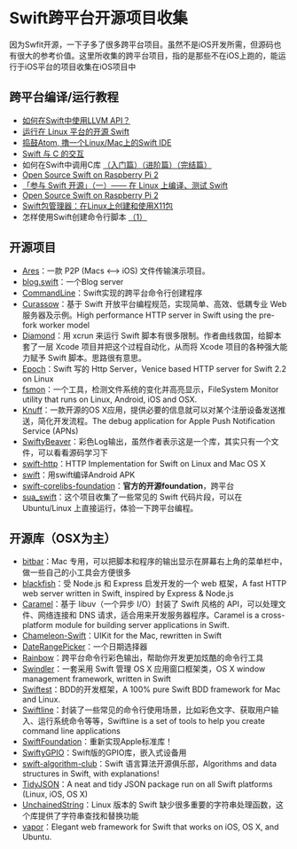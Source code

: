 # Swift跨平台开源项目收集
因为Swfit开源，一下子多了很多跨平台项目。虽然不是iOS开发所需，但源码也有很大的参考价值。这里所收集的跨平台项目，指的是那些不在iOS上跑的，能运行于iOS平台的项目收集在iOS项目中

## 跨平台编译/运行教程
- [如何在Swift中使用LLVM API？][1]
- [运行在 Linux 平台的开源 Swift][2]
- [捣鼓Atom, 撸一个Linux/Mac上的Swift IDE][3]
- [Swift 与 C 的交互][4]
- 如何在Swift中调用C库 [（入门篇）][5][（进阶篇）][6][（完结篇）][7]
- [Open Source Swift on Raspberry Pi 2][8]
- [「参与 Swift 开源」（一）—— 在 Linux 上编译、测试 Swift][9]
- [Open Source Swift on Raspberry Pi 2][10]
- [Swift包管理器：在Linux上创建和使用X11包][11]
- 怎样使用Swift创建命令行脚本 [（1）][12]

## 开源项目
- [Ares][13]：一款 P2P (Macs \<–\> iOS) 文件传输演示项目。
- [blog.swift][14]：一个Blog server
- [CommandLine][15]：Swift实现的跨平台命令行创建程序
- [Curassow][16]：基于 Swift 开放平台编程规范，实现简单、高效、低耦专业 Web 服务器及示例。High performance HTTP server in Swift using the pre-fork worker model
- [Diamond][17]：用 xcrun 来运行 Swift 脚本有很多限制。作者曲线救国，给脚本套了一层 Xcode 项目并把这个过程自动化，从而将 Xcode 项目的各种强大能力赋予 Swift 脚本。思路很有意思。
- [Epoch][18]：Swift 写的 Http Server，Venice based HTTP server for Swift 2.2 on Linux
- [fsmon][19]：一个工具，检测文件系统的变化并高亮显示，FileSystem Monitor utility that runs on Linux, Android, iOS and OSX.
- [Knuff][20]：一款开源的OS X应用，提供必要的信息就可以对某个注册设备发送推送，简化开发流程。The debug application for Apple Push Notification Service (APNs)
- [SwiftyBeaver][21]：彩色Log输出，虽然作者表示这是一个库，其实只有一个文件，可以看看源码学习下
- [swift-http][22]：HTTP Implementation for Swift on Linux and Mac OS X
- [swift][23]：用swift编译Android APK
- [swift-corelibs-foundation][24]：**官方的开源foundation**，跨平台
- [sua\_swift][25]：这个项目收集了一些常见的 Swift 代码片段，可以在 Ubuntu/Linux 上直接运行，体验一下跨平台编程。


## 开源库（OSX为主）
- [bitbar][26]：Mac 专用，可以把脚本和程序的输出显示在屏幕右上角的菜单栏中，做一些自己的小工具会方便很多
- [blackfish][27]：受 Node.js 和 Express 启发开发的一个 web 框架，A fast HTTP web server written in Swift, inspired by Express & Node.js
- [Caramel][28]：基于 libuv（一个异步 I/O）封装了 Swift 风格的 API，可以处理文件、网络连接和 DNS 请求，适合用来开发服务器程序。Caramel is a cross-platform module for building server applications in Swift.
- [Chameleon-Swift][29]：UIKit for the Mac, rewritten in Swift
- [DateRangePicker][30]：一个日期选择器
- [Rainbow][31]：跨平台命令行彩色输出，帮助你开发更加炫酷的命令行工具
- [Swindler][32]：一套采用 Swift 管理 OS X 应用窗口框架类，OS X window management framework, written in Swift
- [Swiftest][33]：BDD的开发框架，A 100% pure Swift BDD framework for Mac and Linux.
- [Swiftline][34]：封装了一些常见的命令行使用场景，比如彩色文字、获取用户输入、运行系统命令等等，Swiftline is a set of tools to help you create command line applications
- [SwiftFoundation][35]：重新实现Apple标准库！
- [SwiftyGPIO][36]：Swift版的GPIO库，嵌入式设备用
- [swift-algorithm-club][37]：Swift 语言算法开源俱乐部，Algorithms and data structures in Swift, with explanations!
- [TidyJSON][38]：A neat and tidy JSON package run on all Swift platforms (Linux, iOS, OS X)
- [UnchainedString][39]：Linux 版本的 Swift 缺少很多重要的字符串处理函数，这个库提供了字符串查找和替换功能
- [vapor][40]：Elegant web framework for Swift that works on iOS, OS X, and Ubuntu.


[1]:	http://www.csdn.net/article/2015-12-07/2826407-Swift
[2]:	http://swiftcafe.io/2015/12/11/swift-linux/ "运行在 Linux 平台的开源 Swift"
[3]:	http://ios.dog/simple-swift-ide-on-atom/ "[翻译]捣鼓Atom, 撸一个Linux/Mac上的Swift IDE"
[4]:	https://realm.io/cn/news/pragma-chris-eidhof-swift-c/ "Swift 与 C 的交互"
[5]:	http://hearrain.com/2015/12/850 "如何在Swift中调用C库（入门篇）"
[6]:	http://hearrain.com/2016/01/853 "如何在Swift中调用C库（进阶篇）"
[7]:	http://hearrain.com/2016/01/855 "如何在Swift中调用C库（完结篇）"
[8]:	http://dev.iachieved.it/iachievedit/open-source-swift-on-raspberry-pi-2/ "Open Source Swift on Raspberry Pi 2"
[9]:	https://autolayout.club/2016/01/01/%E3%80%8C%E5%8F%82%E4%B8%8E-Swift-%E5%BC%80%E6%BA%90%E3%80%8D%EF%BC%88%E4%B8%80%EF%BC%89%E2%80%94%E2%80%94-%E5%9C%A8-Linux-%E4%B8%8A%E7%BC%96%E8%AF%91%E3%80%81%E6%B5%8B%E8%AF%95-Swift/ "「参与 Swift 开源」（一）—— 在 Linux 上编译、测试 Swift"
[10]:	http://dev.iachieved.it/iachievedit/open-source-swift-on-raspberry-pi-2/ "Open Source Swift on Raspberry Pi 2"
[11]:	http://swift.gg/2016/01/13/swift-ubuntu-x11-window-app/ "Swift包管理器：在Linux上创建和使用X11包"
[12]:	http://www.cocoachina.com/swift/20160121/14966.html
[13]:	https://github.com/indragiek/Ares "Ares"
[14]:	https://github.com/lexrus/blog.swift "blog.swift"
[15]:	https://github.com/jatoben/CommandLine "CommandLine"
[16]:	https://github.com/kylef/Curassow "Curassow"
[17]:	https://github.com/johnno1962/Diamond "Diamond"
[18]:	https://github.com/Zewo/Epoch "Epoch"
[19]:	https://github.com/nowsecure/fsmon "fsmon"
[20]:	https://github.com/KnuffApp/Knuff "Knuff"
[21]:	https://github.com/skreutzberger/SwiftyBeaver "SwiftyBeaver"
[22]:	https://github.com/huytd/swift-http "swift-http"
[23]:	https://github.com/SwiftAndroid/swift "swift"
[24]:	https://github.com/apple/swift-corelibs-foundation "swift-corelibs-foundation"
[25]:	https://github.com/jpedrosa/sua_swift "sua_swift"
[26]:	https://github.com/matryer/bitbar "bitbar"
[27]:	https://github.com/elliottminns/blackfish "blackfish"
[28]:	https://github.com/CaramelForSwift/Caramel "Caramel"
[29]:	https://github.com/unifiedh/Chameleon-Swift "Chameleon-Swift"
[30]:	https://github.com/MrMage/DateRangePicker "DateRangePicker"
[31]:	https://github.com/onevcat/Rainbow "Rainbow"
[32]:	https://github.com/tmandry/Swindler "Swindler"
[33]:	https://github.com/bppr/Swiftest "Swiftest"
[34]:	https://github.com/Swiftline/Swiftline "Swiftline"
[35]:	https://github.com/PureSwift/SwiftFoundation "SwiftFoundation"
[36]:	https://github.com/uraimo/SwiftyGPIO "SwiftyGPIO"
[37]:	https://github.com/hollance/swift-algorithm-club "swift-algorithm-club"
[38]:	https://github.com/benloong/TidyJSON "TidyJSON"
[39]:	https://github.com/dunkelstern/UnchainedString "UnchainedString"
[40]:	https://github.com/tannernelson/vapor "vapor"